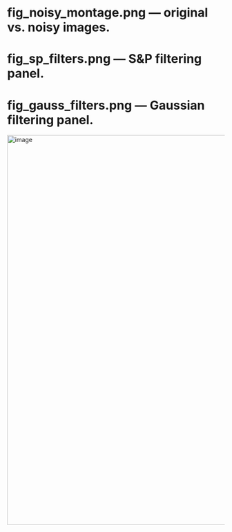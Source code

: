 # fig_noisy_montage.png — original vs. noisy images.

# fig_sp_filters.png — S&P filtering panel.

# fig_gauss_filters.png — Gaussian filtering panel.

<img width="1696" height="904" alt="image" src="https://github.com/user-attachments/assets/b80de16e-79c6-4167-9b95-768c1037d7ae" />
